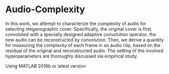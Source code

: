 # Audio-Complexity
In this work, we attempt to characterize the complexity of audio for selecting steganographic cover. Specifically, the original cover is first convoluted with a specially designed adaptive convolution operator, the new audio can be reconstructed by convolution. Then, we derive a quantity for measuring the complexity of each frame in an audio clip, based on the residual of the original and reconstructed audio. The setting of the involved hyperparameters are thoroughly discussed via empirical study.

Using MATLAB 2016b or latest version

